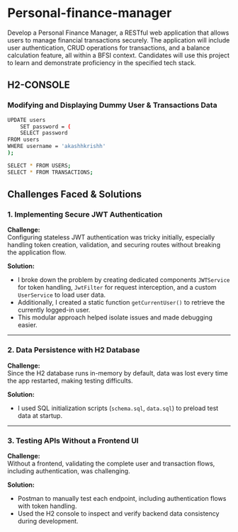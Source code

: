 # Personal-finance-manager
Develop a Personal Finance Manager, a RESTful web application that allows users to manage financial transactions securely. The application will include user authentication, CRUD operations for transactions, and a balance calculation feature, all within a BFSI context. Candidates will use this project to learn and demonstrate proficiency in the specified tech stack.

## H2-CONSOLE

### Modifying and Displaying Dummy User & Transactions Data
``` bash
UPDATE users
    SET password = (
    SELECT password
FROM users
WHERE username = 'akashhkrishh'
);

SELECT * FROM USERS;
SELECT * FROM TRANSACTIONS;
```


## Challenges Faced & Solutions

### 1. Implementing Secure JWT Authentication

**Challenge:**  
Configuring stateless JWT authentication was tricky initially, especially handling token creation, validation, and securing routes without breaking the application flow.

**Solution:**
- I broke down the problem by creating dedicated components `JWTService` for token handling, `JwtFilter` for request interception, and a custom `UserService` to load user data. 
- Additionally, I created a static function `getCurrentUser()` to retrieve the currently logged-in user. 
- This modular approach helped isolate issues and made debugging easier.
---

### 2. Data Persistence with H2 Database

**Challenge:**  
Since the H2 database runs in-memory by default, data was lost every time the app restarted, making testing difficults.

**Solution:**  
- I used SQL initialization scripts (`schema.sql`, `data.sql`) to preload test data at startup.

---

### 3. Testing APIs Without a Frontend UI

**Challenge:**  
Without a frontend, validating the complete user and transaction flows, including authentication, was challenging.

**Solution:**  
- Postman to manually test each endpoint, including authentication flows with token handling. 
- Used the H2 console to inspect and verify backend data consistency during development.

 
